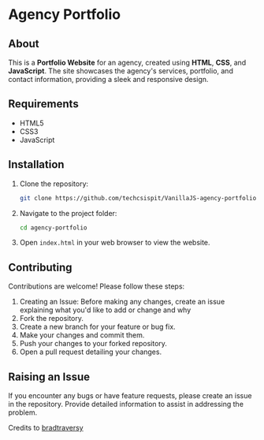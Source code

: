 # Agency Portfolio

## About
This is a **Portfolio Website** for an agency, created using **HTML**, **CSS**, and **JavaScript**. The site showcases the agency's services, portfolio, and contact information, providing a sleek and responsive design.

## Requirements
- HTML5
- CSS3
- JavaScript

## Installation
1. Clone the repository:
   ```bash
   git clone https://github.com/techcsispit/VanillaJS-agency-portfolio
   ```
2. Navigate to the project folder:
   ```bash
   cd agency-portfolio
   ```
3. Open `index.html` in your web browser to view the website.

## Contributing
Contributions are welcome! Please follow these steps:
1. Creating an Issue: Before making any changes, create an issue explaining what you'd like to add or change and why
2. Fork the repository.
3. Create a new branch for your feature or bug fix.
4. Make your changes and commit them.
5. Push your changes to your forked repository.
6. Open a pull request detailing your changes.

## Raising an Issue
If you encounter any bugs or have feature requests, please create an issue in the repository. Provide detailed information to assist in addressing the problem.

Credits to [bradtraversy](https://github.com/bradtraversy/creative-agency-website)

